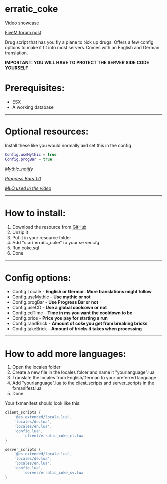 # erratic_coke
[Video showcase](https://www.youtube.com/watch?v=OU9ycYdx3Jw&feature=youtu.be)

[FiveM forum post](https://forum.cfx.re/t/release-erratic-coke-a-plane-coke-run/1188641)

Drug script that has you fly a plane to pick up drugs. Offers a few config options to make it fit into most servers. Comes with an English and German translation.

__IMPORTANT: YOU WILL HAVE TO PROTECT THE SERVER SIDE CODE YOURSELF__

# Prerequisites:
- ESX
- A working database

---

# Optional resources: 
Install these like you would normally and set this in the config

```lua
Config.useMythic = true
Config.progBar = true
```

_[Mythic_notify](https://github.com/JayMontana36/mythic_notify)_

_[Progress Bars 1.0](https://forum.cfx.re/t/release-progress-bars-1-0-standalone/526287)_

_[MLO used in the video](https://www.gta5-mods.com/maps/mlo-4x-drug-lab-interiors-sp-fivem)_

---

# How to install:

1. Download the resource from [GitHub](https://github.com/TTVErraticAlcoholic/erratic_coke)
2. Unzip it
3. Put it in your resource folder
4. Add "start erratic_coke" to your server.cfg
5. Run coke.sql
6. Done

---

# Config options:

- Config.Locale - __English or German. More translations might follow__
- Config.useMythic - __Use mythic or not__
- Config.progBar - __Use Progress Bar or not__
- Config.useCD - __Use a global cooldown or not__
- Config.cdTime - __Time in ms you want the cooldown to be__
- Config.price - __Price you pay for starting a run__
- Config.randBrick - __Amount of coke you get from breaking bricks__
- Config.takeBrick - __Amount of bricks it takes when processing__

---

# How to add more languages:

1. Open the locales folder
2. Create a new file in the locales folder and name it "yourlanguage".lua
3. Translate the locales from English/German to your preferred language
4. Add "yourlanguage".lua to the client_scripts and server_scripts in the fxmanifest.lua
5. Done

Your fxmanifest should look like this: 

```lua
client_scripts {
	'@es_extended/locale.lua',
	'locales/de.lua',
	'locales/en.lua',
	'config.lua',
    	'client/erratic_coke_cl.lua'
}

server_scripts {
	'@es_extended/locale.lua',
	'locales/de.lua',
	'locales/en.lua',
	'config.lua',
    	'server/erratic_coke_sv.lua'
}

